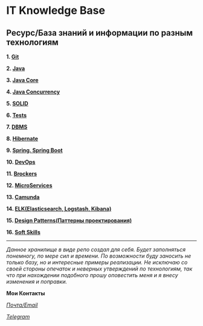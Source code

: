 # IT Knowledge Base

## Ресурс/База знаний и информации по разным технологиям

**1. [Git](https://github.com/ascelat/Base/tree/f2c35c9b714ab4bc2cc688a8aa6681b88ba3c1f7/Git)**
   
**2. [Java](https://github.com/ascelat/Base/tree/f98cbe847aa3e2d8b28e0cab6c2528467585c874/Java)**

**3. [Java Core](https://github.com/ascelat/Base/tree/f98cbe847aa3e2d8b28e0cab6c2528467585c874/Java%20Core)**

**4. [Java Concurrency](https://github.com/ascelat/Base/tree/f98cbe847aa3e2d8b28e0cab6c2528467585c874/Java%20Concurrency)**

**5. [SOLID](https://github.com/ascelat/Base/tree/f98cbe847aa3e2d8b28e0cab6c2528467585c874/SOLID)**

**6. [Tests](https://github.com/ascelat/Base/tree/f98cbe847aa3e2d8b28e0cab6c2528467585c874/Tests)**

**7. [DBMS](https://github.com/ascelat/Base/tree/f98cbe847aa3e2d8b28e0cab6c2528467585c874/DBMS)**

**8. [Hibernate](https://github.com/ascelat/Base/tree/f98cbe847aa3e2d8b28e0cab6c2528467585c874/Hibernate)**

**9. [Spring. Spring Boot](https://github.com/ascelat/Base/tree/f98cbe847aa3e2d8b28e0cab6c2528467585c874/Spring.%20Spring%20Boot)**

**10. [DevOps](https://github.com/ascelat/Base/tree/f98cbe847aa3e2d8b28e0cab6c2528467585c874/DevOps)**

**11. [Brockers](https://github.com/ascelat/Base/tree/f98cbe847aa3e2d8b28e0cab6c2528467585c874/Brockers)**

**12. [MicroServices](https://github.com/ascelat/Base/tree/f98cbe847aa3e2d8b28e0cab6c2528467585c874/MicroServices)**

**13. [Camunda](https://github.com/ascelat/Base/tree/f98cbe847aa3e2d8b28e0cab6c2528467585c874/Camunda)**

**14. [ELK(Elasticsearch, Logstash, Kibana)](https://github.com/ascelat/Base/tree/f98cbe847aa3e2d8b28e0cab6c2528467585c874/ELK)** 

**15. [Design Patterns(Паттерны проектирования)](https://github.com/ascelat/Base/tree/f98cbe847aa3e2d8b28e0cab6c2528467585c874/Design%20Patterns)**

**16. [Soft Skills](https://github.com/ascelat/Base/tree/f98cbe847aa3e2d8b28e0cab6c2528467585c874/Soft%20Skills)**

_____________________________________________________________________________________________________________________________________
_Данное хранилище в виде репо создал для себя. Будет заполняться понемногу, по мере сил и времени. По возможности буду заносить не только базу,
но и интересные примеры реализации. Не исключаю со своей стороны опечаток и неверных утверждений по технологиям, так что при нахождении 
подобного прошу оповестить меня и я внесу изменения и поправки._ 


**Мои Контакты**

[_Почта/Email_](khashi.yashiro@yandex.ru)

[_Telegram_](@Ascelat)
